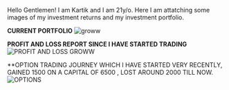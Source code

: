Hello Gentlemen! I am Kartik and I am 21y/o. Here I am attatching some images of my investment returns and my investment portfolio.

**CURRENT PORTFOLIO**
![groww](https://user-images.githubusercontent.com/69189503/141934317-9c767839-09e8-4d12-8b75-0ea2709e709b.png)

**PROFIT AND LOSS REPORT SINCE I HAVE STARTED TRADING**
![PROFIT AND LOSS GROWW](https://user-images.githubusercontent.com/69189503/141934542-e8ed48b1-7070-433c-8ac1-a5f3dc44df41.png)

**OPTION TRADING JOURNEY WHICH I HAVE STARTED VERY RECENTLY, GAINED 1500 ON A CAPITAL OF 6500 , LOST AROUND 2000 TILL NOW.
![OPTIONS](https://user-images.githubusercontent.com/69189503/141935091-821cf806-b95a-495b-a55d-7e48f7cf69b3.png)
